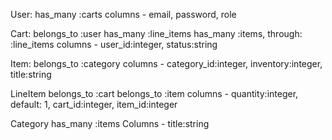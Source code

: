 User:
  has_many :carts
  columns - email, password, role

Cart:
  belongs_to :user
  has_many :line_items
  has_many :items, through: :line_items
  columns - user_id:integer, status:string

Item:
  belongs_to :category
  columns - category_id:integer, inventory:integer, title:string

LineItem
  belongs_to :cart
  belongs_to :item
  columns - quantity:integer, default: 1, cart_id:integer, item_id:integer

Category
  has_many :items
  Columns - title:string
